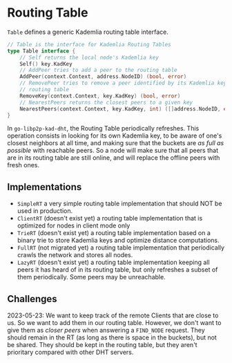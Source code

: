 # Routing Table

`Table` defines a generic Kademlia routing table interface.

```go
// Table is the interface for Kademlia Routing Tables
type Table interface {
	// Self returns the local node's Kademlia key
	Self() key.KadKey
	// AddPeer tries to add a peer to the routing table
	AddPeer(context.Context, address.NodeID) (bool, error)
	// RemovePeer tries to remove a peer identified by its Kademlia key from the
	// routing table
	RemoveKey(context.Context, key.KadKey) (bool, error)
	// NearestPeers returns the closest peers to a given key
	NearestPeers(context.Context, key.KadKey, int) ([]address.NodeID, error)
}
```

In `go-libp2p-kad-dht`, the Routing Table periodically refreshes. This operation consists in looking for its own Kademlia key, to be aware of one's closest neighbors at all time, and making sure that the buckets are _as full as possible_ with reachable peers. So a node will make sure that all peers that are in its routing table are still online, and will replace the offline peers with fresh ones.

## Implementations

- `SimpleRT` a very simple routing table implementation that should NOT be used in production.
- `ClientRT` (doesn't exist yet) a routing table implementation that is optimized for nodes in client mode only
- `TrieRT` (doesn't exist yet) a routing table implementation based on a binary trie to store Kademlia keys and optimize distance computations.
- `FullRT` (not migrated yet) a routing table implementation that periodically crawls the network and stores all nodes.
- `LazyRT` (doesn't exist yet) a routing table implementation keeping all peers it has heard of in its routing table, but only refreshes a subset of them periodically. Some peers may be unreachable.

## Challenges

2023-05-23: We want to keep track of the remote Clients that are close to us. So we want to add them in our routing table. However, we don't want to give them as _closer peers_ when answering a `FIND_NODE` request. They should remain in the RT (as long as there is space in the buckets), but not be shared. They should be kept in the routing table, but they aren't prioritary compared with other DHT servers.
